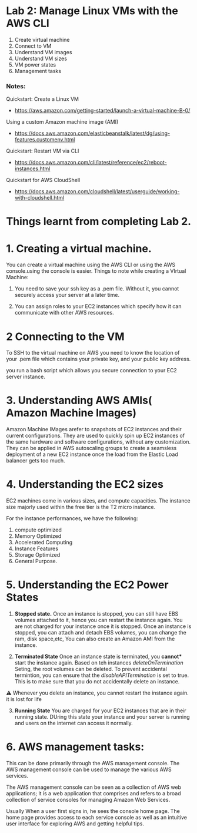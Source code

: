 # Lab 2: Manage Linux VMs with the AWS CLI

1. Create virtual machine
2. Connect to VM
3. Understand VM images
4. Understand VM sizes
5. VM power states
6. Management tasks

### Notes:

Quickstart: Create a Linux VM

- https://aws.amazon.com/getting-started/launch-a-virtual-machine-B-0/

Using a custom Amazon machine image (AMI)

- https://docs.aws.amazon.com/elasticbeanstalk/latest/dg/using-features.customenv.html

Quickstart: Restart VM via CLI

- https://docs.aws.amazon.com/cli/latest/reference/ec2/reboot-instances.html

Quickstart for AWS CloudShell

- https://docs.aws.amazon.com/cloudshell/latest/userguide/working-with-cloudshell.html

# Things learnt from completing Lab 2.

# 1. Creating a virtual machine.

You can create a virtual machine using the AWS CLI or using the AWS console.using the console is easier. Things to note while creating a VIrtual Machine:

1. You need to save your ssh key as a .pem file. Without it, you cannot securely access your server at a later time.

2. You can assign roles to your EC2 instances which specify how it can communicate with other AWS resources.

# 2 Connecting to the VM

To SSH to the virtual machine on AWS you need to know the location of your .pem file which contains your private key, and your public key address.

you run a bash script which allows you secure connection to your EC2 server instance.

# 3. Understanding AWS AMIs( Amazon Machine Images)

Amazon Machine IMages arefer to snapshots of EC2 instances and their current configurations. They are used to quickly spin up EC2 instances of the same hardware and software configurations, without any customization. They can be applied in AWS autoscaling groups to create a seamsless deployment of a new EC2 instance once the load from the Elastic Load balancer gets too much.

# 4. Understanding the EC2 sizes

EC2 machines come in various sizes, and compute capacities.
The instance size majorly used within the free tier is the T2 micro instance.

For the instance performances, we have the following:

1. compute optimized
2. Memory Optimized
3. Accelerated Computing
4. Instance Features
5. Storage Optimized
6. General Purpose.

# 5. Understanding the EC2 Power States

1. **Stopped state.** Once an instance is stopped, you can still have EBS volumes attached to it, hence you can restart the instance again. You are not charged for your instance once it is stopped. Once an instance is stopped, you can attach and detach EBS volumes, you can change the ram, disk space,etc, You can also create an Amazon AMI from the instance.

2. **Terminated State** Once an instance state is terminated, you **cannot\*** start the instance again. Based on teh instances _deleteOnTermination_ Seting, the root volumes can be deleted. To prevent accidental termintion, you can ensure that the _disableAPITermination_ is set to true. This is to make sure that you do not accidentally delete an instance.

&#9888; Whenever you delete an instance, you cannot restart the instance again. it is lost for life

3. **Running State** You are charged for your EC2 instances that are in their running state. DUring this state your instance and your server is running and users on the internet can access it normally.

# 6. AWS management tasks:

This can be done primarily through the AWS management console.
The AWS management console can be used to manage the various AWS services.

The AWS management console can be seen as a collection of AWS web applications; it is a web application that comprises and refers to a broad collection of service consoles for managing Amazon Web Services.

Usually When a user first signs in, he sees the console home page. The home page provides access to each service console as well as an intuitive user interface for exploring AWS and getting helpful tips.
